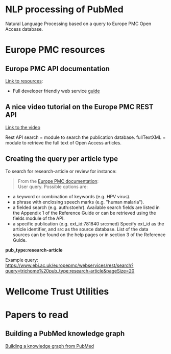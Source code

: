 # NLP processing of PubMed
Natural Language Processing based on a query to Europe PMC Open Access database. 


# Europe PMC resources

## Europe PMC API documentation 

[Link to resources](https://www.ebi.ac.uk/training/online/courses/embl-ebi-programmatically/europe-pmc-programmatically/):  

  - Full developer friendly web service [guide](https://www.ebi.ac.uk/training/online/sites/ebi.ac.uk.training.online/files/EBI_Europe_PMC_Web_Service_40_Reference.pdf)

## A nice video tutorial on the Europe PMC REST API

[Link to the video](https://embl-ebi.cloud.panopto.eu/Panopto/Pages/Viewer.aspx?id=df870f38-5e00-4f8f-8ed7-adce007adbd6)

Rest API
search = module to search the publication database.
fullTextXML = module to retrieve the full text of Open Access articles.

## Creating the query per article type
To search for research-article or review for instance:  
> From the [Europe PMC documentation](https://europepmc.org/RestfulWebService#!/Europe32PMC32Articles32RESTful32API/search):    
User query. Possible options are:
- a keyword or combination of keywords (e.g. HPV virus).
- a phrase with enclosing speech marks (e.g. "human malaria").
- a fielded search (e.g. auth:stoehr).
Available search fields are listed in the Appendix 1 of the Reference Guide or can be retrieved using the fields module of the API.
- a specific publication (e.g. ext_id:781840 src:med)
Specify ext_id as the article identifier, and src as the source database. List of the data sources can be found on the help pages or in section 3 of the Reference Guide.

__pub_type:research-article__  

Example query:  https://www.ebi.ac.uk/europepmc/webservices/rest/search?query=trichome%20pub_type:research-article&pageSize=20

# Wellcome Trust Utilities


# Papers to read

## Building a PubMed knowledge graph

[Building a knowledge graph from PubMed](https://www.nature.com/articles/s41597-020-0543-2)

